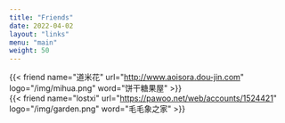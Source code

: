 ```yaml
---
title: "Friends"
date: 2022-04-02
layout: "links"
menu: "main"
weight: 50
---
```


{{< friend name="道米花" url="http://www.aoisora.dou-jin.com" logo="/img/mihua.png" word="饼干糖果屋" >}}  
{{< friend name="lostxi" url="https://pawoo.net/web/accounts/1524421" logo="/img/garden.png" word="毛毛象之家" >}}
